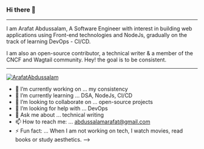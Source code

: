 ### Hi there 👋
------------------

I am Arafat Abdussalam, A Software Engineer with interest in building web applications using Front-end technologies and NodeJs, gradually on the track of learning DevOps - CI/CD.

I am also an open-source contributor, a technical writer & a member of the CNCF and Wagtail community. Hey! the goal is to be consistent.

---------------------


[![ArafatAbdussalam](https://github-readme-stats.vercel.app/api/top-langs/?username=arafatabdussalam&theme=dark&hide_border=false&include_all_commits=true&count_private=true&layout=compact&langs_count=8)](https://github.com/arafatabdussalam/arafatabdussalam/)

- 🔭 I’m currently working on ... my consistency
- 🌱 I’m currently learning ... DSA, NodeJs, CI/CD
- 👯 I’m looking to collaborate on ... open-source projects
- 🤔 I’m looking for help with ... DevOps
- 💬 Ask me about ... technical writing
- 📫 How to reach me: ... abdussalamarafat@gmail.com
- ⚡ Fun fact: ... When I am not working on tech, I watch movies, read books or study aesthetics. 
-->
